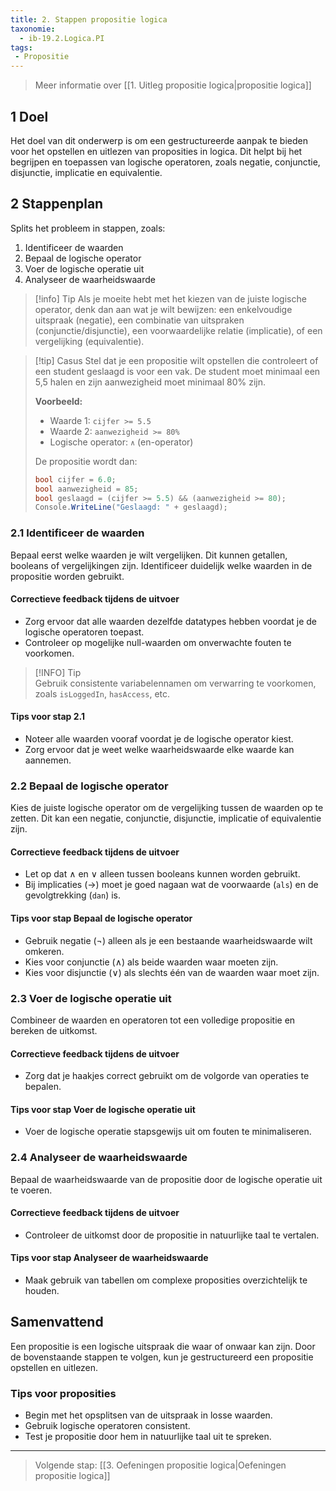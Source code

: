 ```yaml
---
title: 2. Stappen propositie logica
taxonomie:
  - ib-19.2.Logica.PI
tags:
 - Propositie
---
```


> Meer informatie over [[1. Uitleg propositie logica|propositie logica]]

## 1 Doel
Het doel van dit onderwerp is om een gestructureerde aanpak te bieden voor het opstellen en uitlezen van proposities in logica. Dit helpt bij het begrijpen en toepassen van logische operatoren, zoals negatie, conjunctie, disjunctie, implicatie en equivalentie.

## 2 Stappenplan
Splits het probleem in stappen, zoals:
1. Identificeer de waarden
2. Bepaal de logische operator
3. Voer de logische operatie uit
4. Analyseer de waarheidswaarde

> [!info] Tip 
> Als je moeite hebt met het kiezen van de juiste logische operator, denk dan aan wat je wilt bewijzen: een enkelvoudige uitspraak (negatie), een combinatie van uitspraken (conjunctie/disjunctie), een voorwaardelijke relatie (implicatie), of een vergelijking (equivalentie).

> [!tip] Casus
> Stel dat je een propositie wilt opstellen die controleert of een student geslaagd is voor een vak. De student moet minimaal een 5,5 halen en zijn aanwezigheid moet minimaal 80% zijn.
> 
> **Voorbeeld:**
> - Waarde 1: `cijfer >= 5.5`
> - Waarde 2: `aanwezigheid >= 80%`
> - Logische operator: `∧` (en-operator)
> 
> De propositie wordt dan:
> ```csharp
> bool cijfer = 6.0;
> bool aanwezigheid = 85;
> bool geslaagd = (cijfer >= 5.5) && (aanwezigheid >= 80);
> Console.WriteLine("Geslaagd: " + geslaagd);
> ```

### 2.1 Identificeer de waarden
Bepaal eerst welke waarden je wilt vergelijken. Dit kunnen getallen, booleans of vergelijkingen zijn. Identificeer duidelijk welke waarden in de propositie worden gebruikt.

#### Correctieve feedback tijdens de uitvoer
- Zorg ervoor dat alle waarden dezelfde datatypes hebben voordat je de logische operatoren toepast.
- Controleer op mogelijke null-waarden om onverwachte fouten te voorkomen.

> [!INFO] Tip  
> Gebruik consistente variabelennamen om verwarring te voorkomen, zoals `isLoggedIn`, `hasAccess`, etc.

#### Tips voor stap 2.1
- Noteer alle waarden vooraf voordat je de logische operator kiest.
- Zorg ervoor dat je weet welke waarheidswaarde elke waarde kan aannemen.

### 2.2 Bepaal de logische operator
Kies de juiste logische operator om de vergelijking tussen de waarden op te zetten. Dit kan een negatie, conjunctie, disjunctie, implicatie of equivalentie zijn.

#### Correctieve feedback tijdens de uitvoer
- Let op dat $\wedge$ en $\vee$ alleen tussen booleans kunnen worden gebruikt.
- Bij implicaties ($\to$) moet je goed nagaan wat de voorwaarde (`als`) en de gevolgtrekking (`dan`) is.

#### Tips voor stap Bepaal de logische operator
- Gebruik negatie ($\neg$) alleen als je een bestaande waarheidswaarde wilt omkeren.
- Kies voor conjunctie ($\wedge$) als beide waarden waar moeten zijn.
- Kies voor disjunctie ($\vee$) als slechts één van de waarden waar moet zijn.

### 2.3 Voer de logische operatie uit
Combineer de waarden en operatoren tot een volledige propositie en bereken de uitkomst.

#### Correctieve feedback tijdens de uitvoer
- Zorg dat je haakjes correct gebruikt om de volgorde van operaties te bepalen.

#### Tips voor stap Voer de logische operatie uit
- Voer de logische operatie stapsgewijs uit om fouten te minimaliseren.

### 2.4 Analyseer de waarheidswaarde
Bepaal de waarheidswaarde van de propositie door de logische operatie uit te voeren.

#### Correctieve feedback tijdens de uitvoer
- Controleer de uitkomst door de propositie in natuurlijke taal te vertalen.

#### Tips voor stap Analyseer de waarheidswaarde
- Maak gebruik van tabellen om complexe proposities overzichtelijk te houden.

## Samenvattend
Een propositie is een logische uitspraak die waar of onwaar kan zijn. Door de bovenstaande stappen te volgen, kun je gestructureerd een propositie opstellen en uitlezen.

### Tips voor proposities
- Begin met het opsplitsen van de uitspraak in losse waarden.
- Gebruik logische operatoren consistent.
- Test je propositie door hem in natuurlijke taal uit te spreken.

---

> Volgende stap: [[3. Oefeningen propositie logica|Oefeningen propositie logica]]
